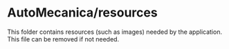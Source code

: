 # AutoMecanica/resources

This folder contains resources (such as images) needed by the application. This file can
be removed if not needed.
